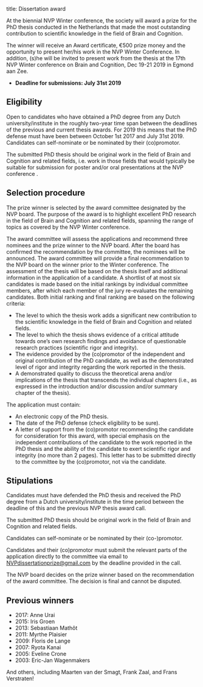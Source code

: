 title: Dissertation award


At the biennial NVP Winter conference, the society will award a prize for the PhD thesis conducted in the Netherlands that made the most outstanding contribution to scientific knowledge in the field of Brain and Cognition.

The winner will receive an Award certificate, €500 prize money and the opportunity to present her/his work in the NVP Winter Conference. In addition, (s)he will be invited to present work from the thesis at the 17th NVP Winter conference on Brain and Cognition, Dec 19-21 2019 in Egmond aan Zee.

- __Deadline for submissions: July 31st 2019__


## Eligibility

Open to candidates who have obtained a PhD degree from any Dutch university/institute in the roughly two-year time span between the deadlines of the previous and current thesis awards. For 2019 this means that the PhD defense must have been between October 1st 2017 and July 31st 2019. Candidates can self-nominate or be nominated by their (co)promotor.

The submitted PhD thesis should be original work in the field of Brain and Cognition and related fields, i.e. work in those fields that would typically be suitable for submission for poster and/or oral presentations at the NVP conference .


## Selection procedure

The prize winner is selected by the award committee designated by the NVP board.
The purpose of the award is to highlight excellent PhD research in the field of Brain and Cognition and related fields, spanning the range of topics as covered by the NVP Winter conference.

The award committee will assess the applications and recommend three nominees and the prize winner to the NVP board. After the board has confirmed the recommendation by the committee, the nominees will be announced. The award committee will provide a final recommendation to the NVP board on the winner prior to the Winter conference.
The assessment of the thesis will be based on the thesis itself and additional information in the application of a candidate. A shortlist of at most six candidates is made based on the initial rankings by individual committee members, after which each member of the jury re-evaluates the remaining candidates. Both initial ranking and final ranking are based on the following criteria:

- The level to which the thesis work adds a significant new contribution to the scientific knowledge in the field of Brain and Cognition and related fields.
- The level to which the thesis shows evidence of a critical attitude towards one’s own research findings and avoidance of questionable research practices (scientific rigor and integrity).
- The evidence provided by the (co)promotor of the independent and original contribution of the PhD candidate, as well as the demonstrated level of rigor and integrity regarding the work reported in the thesis.
- A demonstrated quality to discuss the theoretical arena and/or implications of the thesis that transcends the individual chapters (i.e., as expressed in the introduction and/or discussion and/or summary chapter of the thesis).

The application must contain:

- An electronic copy of the PhD thesis.
- The date of the PhD defense (check eligibility to be sure).
- A letter of support from the (co)promotor recommending the candidate for consideration for this award, with special emphasis on the independent contributions of the candidate to the work reported in the PhD thesis and the ability of the candidate to exert scientific rigor and integrity (no more than 2 pages). This letter has to be submitted directly to the committee by the (co)promotor, not via the candidate.


## Stipulations

Candidates must have defended the PhD thesis and received the PhD degree from a Dutch university/institute in the time period between the deadline of this and the previous NVP thesis award call.

The submitted PhD thesis should be original work in the field of Brain and Cognition and related fields.

Candidates can self-nominate or be nominated by their (co-)promotor.

Candidates and their (co)promotor must submit the relevant parts of the application directly to the committee via email to <NVPdissertationprize@gmail.com> by the deadline provided in the call.

The NVP board decides on the prize winner based on the recommendation of the award committee. The decision is final and cannot be disputed.


## Previous winners

- 2017: Anne Urai
- 2015: Iris Groen
- 2013: Sebastiaan Mathôt
- 2011: Myrthe Plaisier
- 2009: Floris de Lange
- 2007: Ryota Kanai
- 2005: Eveline Crone
- 2003: Eric-Jan Wagenmakers

And others, including Maarten van der Smagt, Frank Zaal, and Frans Verstraten!
